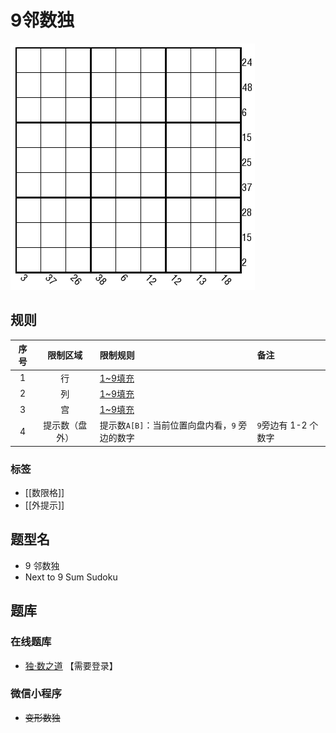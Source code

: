 # 9邻数独

![题](../../../images/sudoku/9邻数独.png)

## 规则

| 序号  |  限制区域   | 限制规则                         | 备注             |
|:---:|:-------:|:-----------------------------|:---------------|
|  1  |    行    | [1~9填充]                      |                |
|  2  |    列    | [1~9填充]                      |                |
|  3  |    宫    | [1~9填充]                      |                |
|  4  | 提示数（盘外） | 提示数`A[B]`：当前位置向盘内看，`9` 旁边的数字 | `9`旁边有 1-2 个数字 |

### 标签

- [[数限格]]
- [[外提示]]

## 题型名

- 9 邻数独
- Next to 9 Sum Sudoku

## 题库

### 在线题库

- [独·数之道](http://www.sudokufans.org.cn/lx/game.index.php?type=9n) 【需要登录】

### 微信小程序

- ~~变形数独~~

[1~9填充]: ../../../rules.md#1to9填充
